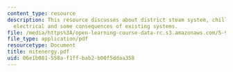```yaml
---
content_type: resource
description: This resource discusses about district steam system, chilled water, campus
  electrical and some consequences of existing systems.
file: /media/https%3A/open-learning-course-data-rc.s3.amazonaws.com/5-92-energy-environment-and-society-spring-2007/06e1b081558af1ffbab2b00f5ddaa358_mitenergy.pdf
file_type: application/pdf
resourcetype: Document
title: mitenergy.pdf
uid: 06e1b081-558a-f1ff-bab2-b00f5ddaa358
---
```

